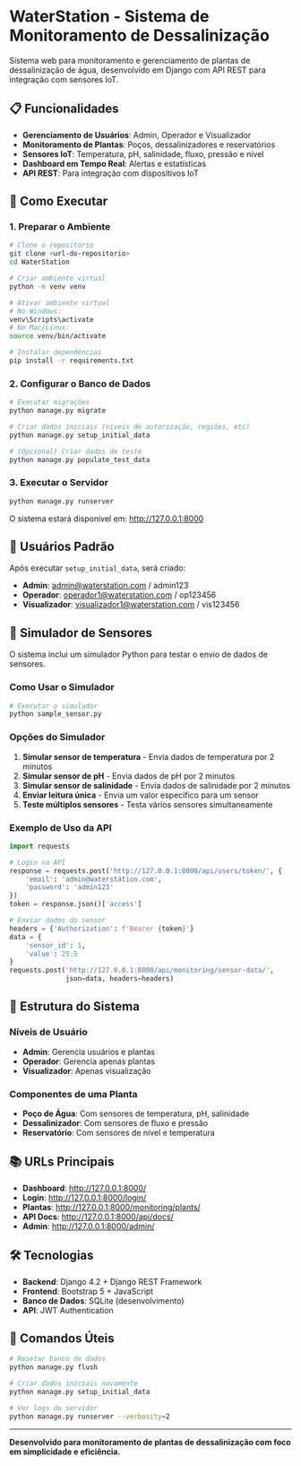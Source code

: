 # WaterStation - Sistema de Monitoramento de Dessalinização

Sistema web para monitoramento e gerenciamento de plantas de dessalinização de água, desenvolvido em Django com API REST para integração com sensores IoT.

## 📋 Funcionalidades

- **Gerenciamento de Usuários**: Admin, Operador e Visualizador
- **Monitoramento de Plantas**: Poços, dessalinizadores e reservatórios
- **Sensores IoT**: Temperatura, pH, salinidade, fluxo, pressão e nível
- **Dashboard em Tempo Real**: Alertas e estatísticas
- **API REST**: Para integração com dispositivos IoT

## 🚀 Como Executar

### 1. Preparar o Ambiente

```bash
# Clone o repositório
git clone <url-do-repositorio>
cd WaterStation

# Criar ambiente virtual
python -m venv venv

# Ativar ambiente virtual
# No Windows:
venv\Scripts\activate
# No Mac/Linux:
source venv/bin/activate

# Instalar dependências
pip install -r requirements.txt
```

### 2. Configurar o Banco de Dados

```bash
# Executar migrações
python manage.py migrate

# Criar dados iniciais (níveis de autorização, regiões, etc)
python manage.py setup_initial_data

# (Opcional) Criar dados de teste
python manage.py populate_test_data
```

### 3. Executar o Servidor

```bash
python manage.py runserver
```

O sistema estará disponível em: http://127.0.0.1:8000

## 👤 Usuários Padrão

Após executar `setup_initial_data`, será criado:

- **Admin**: admin@waterstation.com / admin123
- **Operador**: operador1@waterstation.com / op123456  
- **Visualizador**: visualizador1@waterstation.com / vis123456

## 📡 Simulador de Sensores

O sistema inclui um simulador Python para testar o envio de dados de sensores.

### Como Usar o Simulador

```bash
# Executar o simulador
python sample_sensor.py
```

### Opções do Simulador

1. **Simular sensor de temperatura** - Envia dados de temperatura por 2 minutos
2. **Simular sensor de pH** - Envia dados de pH por 2 minutos  
3. **Simular sensor de salinidade** - Envia dados de salinidade por 2 minutos
4. **Enviar leitura única** - Envia um valor específico para um sensor
5. **Teste múltiplos sensores** - Testa vários sensores simultaneamente

### Exemplo de Uso da API

```python
import requests

# Login na API
response = requests.post('http://127.0.0.1:8000/api/users/token/', {
    'email': 'admin@waterstation.com',
    'password': 'admin123'
})
token = response.json()['access']

# Enviar dados do sensor
headers = {'Authorization': f'Bearer {token}'}
data = {
    'sensor_id': 1,
    'value': 25.5
}
requests.post('http://127.0.0.1:8000/api/monitoring/sensor-data/', 
              json=data, headers=headers)
```

## 🔧 Estrutura do Sistema

### Níveis de Usuário

- **Admin**: Gerencia usuários e plantas
- **Operador**: Gerencia apenas plantas  
- **Visualizador**: Apenas visualização

### Componentes de uma Planta

- **Poço de Água**: Com sensores de temperatura, pH, salinidade
- **Dessalinizador**: Com sensores de fluxo e pressão
- **Reservatório**: Com sensores de nível e temperatura

## 📚 URLs Principais

- **Dashboard**: http://127.0.0.1:8000/
- **Login**: http://127.0.0.1:8000/login/
- **Plantas**: http://127.0.0.1:8000/monitoring/plants/
- **API Docs**: http://127.0.0.1:8000/api/docs/
- **Admin**: http://127.0.0.1:8000/admin/

## 🛠️ Tecnologias

- **Backend**: Django 4.2 + Django REST Framework
- **Frontend**: Bootstrap 5 + JavaScript
- **Banco de Dados**: SQLite (desenvolvimento)
- **API**: JWT Authentication

## 📖 Comandos Úteis

```bash
# Resetar banco de dados
python manage.py flush

# Criar dados iniciais novamente
python manage.py setup_initial_data

# Ver logs do servidor
python manage.py runserver --verbosity=2
```

---

**Desenvolvido para monitoramento de plantas de dessalinização com foco em simplicidade e eficiência.**